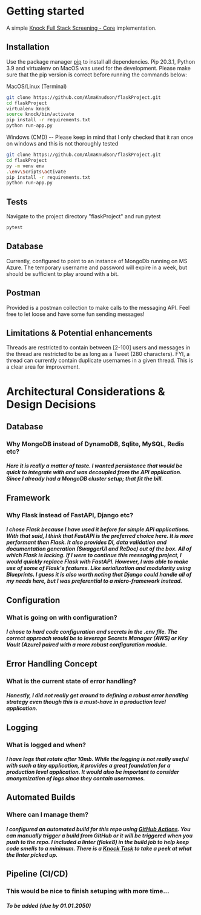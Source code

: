 # Getting started
A simple [Knock Full Stack Screening - Core](https://gist.github.com/marvincolgin/b348800b942d4d56e51e173b099b1e49#file-knock-screening-fullstack-md) implementation.

## Installation

Use the package manager [pip](https://pip.pypa.io/en/stable/) to install all dependencies.
Pip 20.3.1, Python 3.9 and virtualenv on MacOS was used for the development. Please make sure that the pip version is correct before running the commands below:

MacOS/Linux (Terminal)
```bash
git clone https://github.com/AlmaKnudson/flaskProject.git
cd flaskProject
virtualenv knock
source knock/bin/activate
pip install -r requirements.txt
python run-app.py
```

Windows (CMD) -- Please keep in mind that I only checked that it ran once on windows and this is not thoroughly tested
```bash
git clone https://github.com/AlmaKnudson/flaskProject.git
cd flaskProject
py -m venv env
.\env\Scripts\activate
pip install -r requirements.txt
python run-app.py
```

## Tests
Navigate to the project directory "flaskProject" and run pytest
```bash
pytest 
```

## Database
Currently, configured to point to an instance of MongoDb running on MS Azure. The temporary username and password will expire in a week, but should be sufficient to play around with a bit.

## Postman
Provided is a postman collection to make calls to the messaging API. Feel free to let loose and have some fun sending messages! 

## Limitations & Potential enhancements
Threads are restricted to contain between [2-100] users and messages in the thread are restricted to be as long as a Tweet (280 characters).
FYI, a thread can currently contain duplicate usernames in a given thread. This is a clear area for improvement.

# Architectural Considerations & Design Decisions
## Database
### Why MongoDB instead of DynamoDB, Sqlite, MySQL, Redis etc? 
##### Here it is really a matter of taste. I wanted persistence that would be quick to integrate with and was decoupled from the API application. Since I already had a MongoDB cluster setup; that fit the bill.

## Framework 
### Why Flask instead of FastAPI, Django etc?
##### I chose Flask because I have used it before for simple API applications. With that said, I think that FastAPI is the preferred choice here. It is more performant than Flask. It also provides DI, data validation and documentation generation (SwaggerUI and ReDoc) out of the box. All of which Flask is lacking. If I were to continue this messaging project, I would quickly replace Flask with FastAPI. However, I was able to make use of some of Flask's features. Like serialization and modularity using Blueprints. I guess it is also worth noting that Django could handle all of my needs here, but I was preferential to a micro-framework instead.

## Configuration
### What is going on with configuration?
##### I chose to hard code configuration and secrets in the .env file. The correct approach would be to leverage Secrets Manager (AWS) or Key Vault (Azure) paired with a more robust configuration module.

## Error Handling Concept
### What is the current state of error handling?
##### Honestly, I did not really get around to defining a robust error handling strategy even though this is a must-have in a production level application.

## Logging
### What is logged and when? 
##### I have logs that rotate after 10mb. While the logging is not really useful with such a tiny application, it provides a great foundation for a production level application. It would also be important to consider anonymization of logs since they contain usernames.

## Automated Builds
### Where can I manage them?
##### I configured an automated build for this repo using [GitHub Actions](https://github.com/AlmaKnudson/flaskProject/actions/runs/413861131). You can manually trigger a build from GitHub or it will be triggered when you push to the repo. I included a linter (flake8) in the build job to help keep code smells to a minimum. There is a [Knock Task](https://github.com/AlmaKnudson/flaskProject/projects/1#card-51028315) to take a peek at what the linter picked up.

## Pipeline (CI/CD) 
### This would be nice to finish setuping with more time...
##### To be added (due by 01.01.2050)

